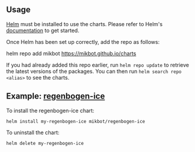 ## Usage

[Helm](https://helm.sh) must be installed to use the charts.  Please refer to
Helm's [documentation](https://helm.sh/docs) to get started.

Once Helm has been set up correctly, add the repo as follows:

helm repo add mikbot https://mikbot.github.io/charts

If you had already added this repo earlier, run `helm repo update` to retrieve
the latest versions of the packages.  You can then run `helm search repo
<alias>` to see the charts.

## Example: [regenbogen-ice](https://github.com/mikbot/regenbogen-ice)

To install the regenbogen-ice chart:

    helm install my-regenbogen-ice mikbot/regenbogen-ice

To uninstall the chart:

    helm delete my-regenbogen-ice
